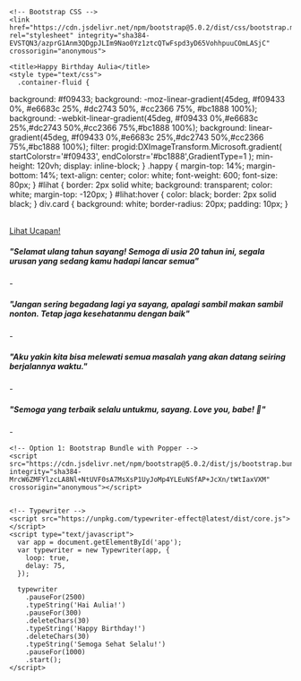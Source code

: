 <!doctype html>
<html lang="en">
  <head>
    <!-- Required meta tags -->
    <meta charset="utf-8">
    <meta name="viewport" content="width=device-width, initial-scale=1">

    <!-- Bootstrap CSS -->
    <link href="https://cdn.jsdelivr.net/npm/bootstrap@5.0.2/dist/css/bootstrap.min.css" rel="stylesheet" integrity="sha384-EVSTQN3/azprG1Anm3QDgpJLIm9Nao0Yz1ztcQTwFspd3yD65VohhpuuCOmLASjC" crossorigin="anonymous">

    <title>Happy Birthday Aulia</title>
    <style type="text/css">
      .container-fluid {
  background: #f09433; 
  background: -moz-linear-gradient(45deg, #f09433 0%, #e6683c 25%, #dc2743 50%, #cc2366 75%, #bc1888 100%); 
  background: -webkit-linear-gradient(45deg, #f09433 0%,#e6683c 25%,#dc2743 50%,#cc2366 75%,#bc1888 100%); 
  background: linear-gradient(45deg, #f09433 0%,#e6683c 25%,#dc2743 50%,#cc2366 75%,#bc1888 100%); 
  filter: progid:DXImageTransform.Microsoft.gradient( startColorstr='#f09433', endColorstr='#bc1888',GradientType=1 );
  min-height: 120vh;
  display: inline-block;
}
.happy {
  margin-top: 14%;
  margin-bottom: 14%;
  text-align: center;
  color: white;
  font-weight: 600;
  font-size: 80px;
}
#lihat {
  border: 2px solid white;
  background: transparent;
  color: white;
  margin-top: -120px;
}
#lihat:hover {
  color: black;
  border: 2px solid black;
}
div.card {
  background: white;
  border-radius: 20px;
  padding: 10px;
}
    </style>
  </head>
  <body>
    <!-- Add Typewriter -->
    <div class="container-fluid">
      <div class="happy">
        <div id="app"></div><br>
        <a id="lihat" class="btn" href="#ucapan">Lihat Ucapan!</a>
      </div>
      <div id="ucapan" class="cardouter row row-cols-1 row-cols-md-2 g-4">
        <div class="col">
          <div class="card">
            <div class="card-body">
              <h5 class="card-title">"Selamat ulang tahun sayang! Semoga di usia 20 tahun ini, segala urusan yang sedang kamu hadapi lancar semua"</h5>
              <p class="card-text">- </p>
            </div>
          </div>
        </div>
        <div class="col">
          <div class="card">
            <div class="card-body">
              <h5 class="card-title">"Jangan sering begadang lagi ya sayang, apalagi sambil makan sambil nonton. Tetap jaga kesehatanmu dengan baik"</h5>
              <p class="card-text">- </p>
            </div>
          </div>
        </div>
        <div class="col">
          <div class="card">
            <div class="card-body">
              <h5 class="card-title">"Aku yakin kita bisa melewati semua masalah yang akan datang seiring berjalannya waktu."</h5>
              <p class="card-text">- </p>
            </div>
          </div>
        </div>
        <div class="col">
          <div class="card">
            <div class="card-body">
              <h5 class="card-title">"Semoga yang terbaik selalu untukmu, sayang. Love you, babe! 🤍"</h5>
              <p class="card-text">-</p>
            </div>
          </div>
        </div>
      </div>
    </div>


    <!-- Option 1: Bootstrap Bundle with Popper -->
    <script src="https://cdn.jsdelivr.net/npm/bootstrap@5.0.2/dist/js/bootstrap.bundle.min.js" integrity="sha384-MrcW6ZMFYlzcLA8Nl+NtUVF0sA7MsXsP1UyJoMp4YLEuNSfAP+JcXn/tWtIaxVXM" crossorigin="anonymous"></script>

  
    <!-- Typewriter -->
    <script src="https://unpkg.com/typewriter-effect@latest/dist/core.js"></script>
    <script type="text/javascript">
      var app = document.getElementById('app');
      var typewriter = new Typewriter(app, {
        loop: true,
        delay: 75,
      });

      typewriter
        .pauseFor(2500)
        .typeString('Hai Aulia!')
        .pauseFor(300)
        .deleteChars(30)
        .typeString('Happy Birthday!')
        .deleteChars(30)
        .typeString('Semoga Sehat Selalu!')
        .pauseFor(1000)
        .start();
    </script>
  </body>
</html>
